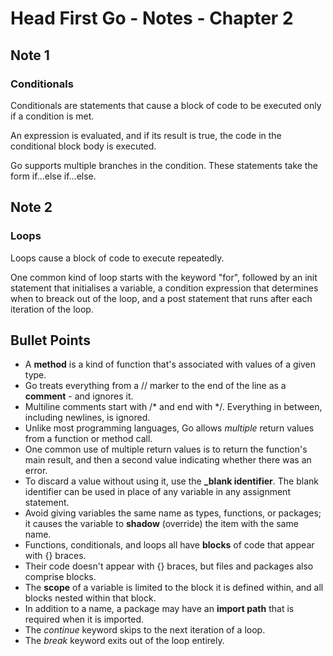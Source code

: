 # Head First Go - Notes - Chapter 2

## Note 1

### Conditionals

Conditionals are statements that cause a block of code to be executed only if a condition is met.

An expression is evaluated, and if its result is true, the code in the conditional block body is executed.

Go supports multiple branches in the condition. These statements take the form if...else if...else.

## Note 2

### Loops

Loops cause a block of code to execute repeatedly.

One common kind of loop starts with the keyword "for", followed by an init statement that initialises a variable, a condition expression that determines when to breack out of the loop, and a post statement that runs after each iteration of the loop.

## Bullet Points

+ A **method** is a kind of function that's associated with values of a given type.
+ Go treats everything from a // marker to the end of the line as a **comment** - and ignores it.
+ Multiline comments start with /* and end with */. Everything in between, including newlines, is ignored.
+ Unlike most programming languages, Go allows *multiple* return values from a function or method call.
+ One common use of multiple return values is to return the function's main result, and then a second value indicating whether there was an error.
+ To discard a value without using it, use the **_blank identifier**. The blank identifier can be used in place of any variable in any assignment statement.
+ Avoid giving variables the same name as types, functions, or packages; it causes the variable to **shadow** (override) the item with the same name.
+ Functions, conditionals, and loops all have **blocks** of code that appear with {} braces.
+ Their code doesn't appear with {} braces, but files and packages also comprise blocks.
+ The **scope** of a variable is limited to the block it is defined within, and all blocks nested within that block.
+ In addition to a name, a package may have an **import path** that is required when it is imported.
+ The *continue* keyword skips to the next iteration of a loop.
+ The *break* keyword exits out of the loop entirely.